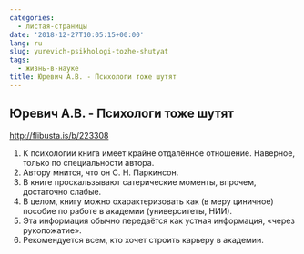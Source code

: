 ```yaml
---
categories:
  - листая-страницы
date: '2018-12-27T10:05:15+00:00'
lang: ru
slug: yurevich-psikhologi-tozhe-shutyat
tags:
  - жизнь-в-науке
title: Юревич А.В. - Психологи тоже шутят
---
```


## Юревич А.В. - Психологи тоже шутят

<http://flibusta.is/b/223308>

<!--more-->

1. К психологии книга имеет крайне отдалённое отношение. Наверное, только по специальности автора.
2. Автору мнится, что он С. Н. Паркинсон.
3. В книге проскальзывают сатерические моменты, впрочем, достаточно слабые.
4. В целом, книгу можно охарактеризовать как (в меру циничное) пособие по работе в академии (университеты, НИИ).
5. Эта информация обычно передаётся как устная информация, «через рукопожатие».
6. Рекомендуется всем, кто хочет строить карьеру в академии.